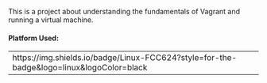This is a project about understanding the fundamentals of Vagrant and running a virtual machine.
 
 <h4>Platform Used: </h4>
 
<table>
  <tr>
    <td> https://img.shields.io/badge/Linux-FCC624?style=for-the-badge&logo=linux&logoColor=black</td>
  </tr>
</table>
